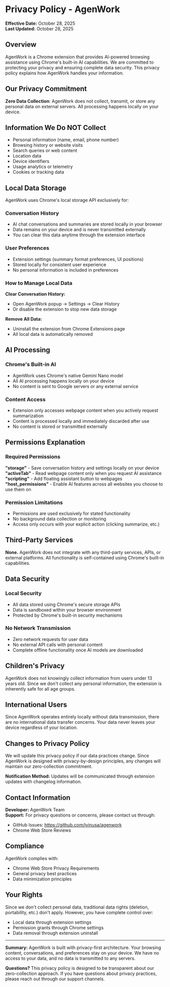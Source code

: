 # Privacy Policy - AgenWork

**Effective Date:** October 28, 2025  
**Last Updated:** October 28, 2025

## Overview

AgenWork is a Chrome extension that provides AI-powered browsing assistance using Chrome's built-in AI capabilities. We are committed to protecting your privacy and ensuring complete data security. This privacy policy explains how AgenWork handles your information.

## Our Privacy Commitment

**Zero Data Collection**: AgenWork does not collect, transmit, or store any personal data on external servers. All processing happens locally on your device.

## Information We Do NOT Collect

- Personal information (name, email, phone number)
- Browsing history or website visits
- Search queries or web content
- Location data
- Device identifiers
- Usage analytics or telemetry
- Cookies or tracking data

## Local Data Storage

AgenWork uses Chrome's local storage API exclusively for:

### Conversation History

- AI chat conversations and summaries are stored locally in your browser
- Data remains on your device and is never transmitted externally
- You can clear this data anytime through the extension interface

### User Preferences

- Extension settings (summary format preferences, UI positions)
- Stored locally for consistent user experience
- No personal information is included in preferences

### How to Manage Local Data

**Clear Conversation History:**

- Open AgenWork popup → Settings → Clear History
- Or disable the extension to stop new data storage

**Remove All Data:**

- Uninstall the extension from Chrome Extensions page
- All local data is automatically removed

## AI Processing

### Chrome's Built-in AI

- AgenWork uses Chrome's native Gemini Nano model
- All AI processing happens locally on your device
- No content is sent to Google servers or any external service

### Content Access

- Extension only accesses webpage content when you actively request summarization
- Content is processed locally and immediately discarded after use
- No content is stored or transmitted externally

## Permissions Explanation

### Required Permissions

**"storage"** - Save conversation history and settings locally on your device  
**"activeTab"** - Read webpage content only when you request AI assistance  
**"scripting"** - Add floating assistant button to webpages  
**"host_permissions"** - Enable AI features across all websites you choose to use them on

### Permission Limitations

- Permissions are used exclusively for stated functionality
- No background data collection or monitoring
- Access only occurs with your explicit action (clicking summarize, etc.)

## Third-Party Services

**None.** AgenWork does not integrate with any third-party services, APIs, or external platforms. All functionality is self-contained using Chrome's built-in capabilities.

## Data Security

### Local Security

- All data stored using Chrome's secure storage APIs
- Data is sandboxed within your browser environment
- Protected by Chrome's built-in security mechanisms

### No Network Transmission

- Zero network requests for user data
- No external API calls with personal content
- Complete offline functionality once AI models are downloaded

## Children's Privacy

AgenWork does not knowingly collect information from users under 13 years old. Since we don't collect any personal information, the extension is inherently safe for all age groups.

## International Users

Since AgenWork operates entirely locally without data transmission, there are no international data transfer concerns. Your data never leaves your device regardless of your location.

## Changes to Privacy Policy

We will update this privacy policy if our data practices change. Since AgenWork is designed with privacy-by-design principles, any changes will maintain our zero-collection commitment.

**Notification Method:** Updates will be communicated through extension updates with changelog information.

## Contact Information

**Developer:** AgenWork Team  
**Support:** For privacy questions or concerns, please contact us through:

- GitHub Issues: <https://github.com/iyinusa/agenwork>
- Chrome Web Store Reviews

## Compliance

AgenWork complies with:

- Chrome Web Store Privacy Requirements
- General privacy best practices
- Data minimization principles

## Your Rights

Since we don't collect personal data, traditional data rights (deletion, portability, etc.) don't apply. However, you have complete control over:

- Local data through extension settings
- Permission grants through Chrome settings
- Data removal through extension uninstall

---

**Summary:** AgenWork is built with privacy-first architecture. Your browsing content, conversations, and preferences stay on your device. We have no access to your data, and no data is transmitted to any servers.

**Questions?** This privacy policy is designed to be transparent about our zero-collection approach. If you have questions about privacy practices, please reach out through our support channels.
